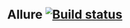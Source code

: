 # Allure [![Build status](https://ci.appveyor.com/api/projects/status/dq7c17lyvj5v9iys/branch/main?svg=true)](https://ci.appveyor.com/project/danil7k/pageobject)
